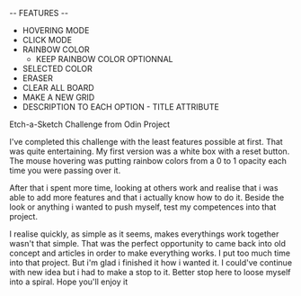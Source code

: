 -- FEATURES --

- HOVERING MODE
- CLICK MODE
- RAINBOW COLOR
    - KEEP RAINBOW COLOR OPTIONNAL
- SELECTED COLOR
- ERASER
- CLEAR ALL BOARD
- MAKE A NEW GRID
- DESCRIPTION TO EACH OPTION - TITLE ATTRIBUTE


Etch-a-Sketch Challenge from Odin Project


I've completed this challenge with the least features possible at first. That was quite entertaining. My first version was a white box with a reset button. The mouse hovering was putting rainbow colors from a 0 to 1 opacity each time you were passing over it. 

After that i spent more time, looking at others work and realise that i was able to add more features and that i actually know how to do it. Beside the look or anything i wanted to push myself, test my competences into that project. 

I realise quickly, as simple as it seems, makes everythings work together wasn't that simple. That was the perfect opportunity to came back into old concept and articles in order to make everything works. I put too much time into that project. But i'm glad i finished it how i wanted it. I could've continue with new idea but i had to make a stop to it. Better stop here to loose myself into a spiral. Hope you'll enjoy it
